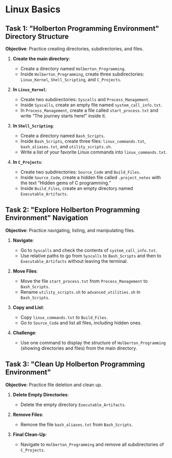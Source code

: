 # Linux Basics

## Task 1: "Holberton Programming Environment" Directory Structure

**Objective**: Practice creating directories, subdirectories, and files.

1. **Create the main directory**:  
   - Create a directory named `Holberton_Programming`.
   - Inside `Holberton_Programming`, create three subdirectories: `Linux_Kernel`, `Shell_Scripting`, and `C_Projects`.

2. **In `Linux_Kernel`**:
   - Create two subdirectories: `Syscalls` and `Process_Management`.
   - Inside `Syscalls`, create an empty file named `system_call_info.txt`.
   - In `Process_Management`, create a file called `start_process.txt` and write “The journey starts here!” inside it.

3. **In `Shell_Scripting`**:
   - Create a directory named `Bash_Scripts`.
   - Inside `Bash_Scripts`, create three files: `linux_commands.txt`, `bash_aliases.txt`, and `utility_scripts.sh`.
   - Write a list of your favorite Linux commands into `linux_commands.txt`.

4. **In `C_Projects`**:
   - Create two subdirectories: `Source_Code` and `Build_Files`.
   - Inside `Source_Code`, create a hidden file called `.project_notes` with the text “Hidden gems of C programming.” 
   - Inside `Build_Files`, create an empty directory named `Executable_Artifacts`.

## Task 2: "Explore Holberton Programming Environment" Navigation

**Objective**: Practice navigating, listing, and manipulating files.

1. **Navigate**:  
   - Go to `Syscalls` and check the contents of `system_call_info.txt`.
   - Use relative paths to go from `Syscalls` to `Bash_Scripts` and then to `Executable_Artifacts` without leaving the terminal.

2. **Move Files**:  
   - Move the file `start_process.txt` from `Process_Management` to `Bash_Scripts`.
   - Rename `utility_scripts.sh` to `advanced_utilities.sh` in `Bash_Scripts`.

3. **Copy and List**:  
   - Copy `linux_commands.txt` to `Build_Files`.
   - Go to `Source_Code` and list all files, including hidden ones.

4. **Challenge**:  
   - Use one command to display the structure of `Holberton_Programming` (showing directories and files) from the main directory.

## Task 3: "Clean Up Holberton Programming Environment"

**Objective**: Practice file deletion and clean up.

1. **Delete Empty Directories**:  
   - Delete the empty directory `Executable_Artifacts`.

2. **Remove Files**:  
   - Remove the file `bash_aliases.txt` from `Bash_Scripts`.

3. **Final Clean-Up**:  
   - Navigate to `Holberton_Programming` and remove all subdirectories of `C_Projects`.